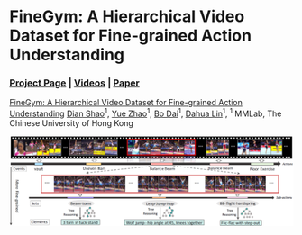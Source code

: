 # FineGym: A Hierarchical Video Dataset for Fine-grained Action Understanding

### [Project Page](https://sdolivia.github.io/FineGym/) | [Videos](https://www.youtube.com/playlist?list=PL2wRKCL5yrJRBnIxWhmVr3xLJahdK5DGJ) | [Paper](https://arxiv.org/abs/2004.06704)

[FineGym: A Hierarchical Video Dataset for Fine-grained Action Understanding](https://sdolivia.github.io/FineGym/)
 [Dian Shao](https://sdolivia.github.io/)<sup>1</sup>,
 [Yue Zhao](https://zhaoyue-zephyrus.github.io)<sup>1</sup>,
 [Bo Dai](http://daibo.info/)<sup>1</sup>,
 [Dahua Lin](http://dahualin.org/)<sup>1</sup>,
 <sup>1</sup> MMLab, The Chinese University of Hong Kong

<img src='assets/teaser.png'/>
